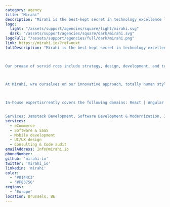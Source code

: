 ```yaml
---
category: agency
title: "Mirahi"
description: "Mirahi is the best-kept secret in technology excellence located in the heart of Brussels. Dedicated to making new projects happen, our focus is on taking an idea and enabling it with technology. We work alongside our clients to ensure a successful outcome."
logo:
  light: "/assets/support/agencies/square/light/mirahi.svg"
  dark: "/assets/support/agencies/square/dark/mirahi.svg"
logoFull: "/assets/support/agencies/full/dark/mirahi.png"
link: https://mirahi.io/?ref=nuxt
fullDescription: "Mirahi is the best-kept secret in technology excellence located in the heart of Brussels. Dedicated to making new projects happen, our focus is on taking an idea and enabling it with technology. We work alongside our clients to ensure a successful outcome.

 

Our broaae of servid rces include strategy, design, development, and training.

 

At Mirahi, wre ourselves on our innovative approach, totally human style, and cutting-edge results. We specialize in bringing together expertise and good people to create rewarding experiences for all.

 

In-house expertisrrently covers the following domains: React | Angular | JavaScript - Typescript | Vue JS | Svelte.js | Next.js | Nuxt.js | Svelte Kit | Nest.js | Ansible | Kubernetes | VM Ware | AWS | UX/UI Design - Integration (CSS, Tailwind) | Project Management


Services: Jamstack Development, Software Development & Modernization, Infrastructure Services, UX/UI Design, Fractional CTO, Project Management, Audit, Training "
services:
  - eCommerce
  - Software & SaaS
  - Mobile development
  - UI/UX design
  - Consulting & Code audit
emailAddress: Info@mirahi.io
phoneNumber:
github: 'mirahi-io'
twitter: 'mirahi_io'
linkedin: 'mirahi'
color:
  - '#0144C3'
  - '#F83756'
regions:
  - 'Europe'
location: Brussels, BE
---
```

